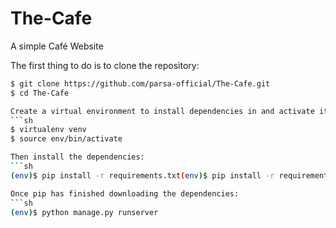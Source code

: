 # The-Cafe
A simple Café Website

The first thing to do is to clone the repository:
```sh
$ git clone https://github.com/parsa-official/The-Cafe.git
$ cd The-Cafe

Create a virtual environment to install dependencies in and activate it:
```sh
$ virtualenv venv
$ source env/bin/activate

Then install the dependencies:
```sh
(env)$ pip install -r requirements.txt(env)$ pip install -r requirements.txt

Once pip has finished downloading the dependencies:
```sh
(env)$ python manage.py runserver

